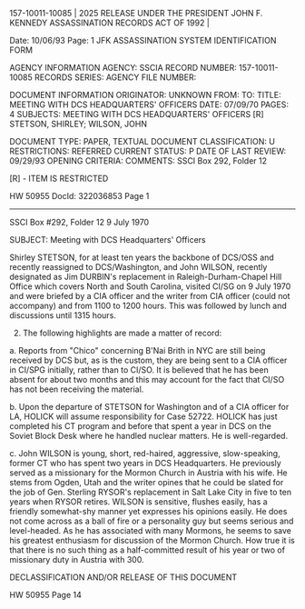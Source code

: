 157-10011-10085 | 2025 RELEASE UNDER THE PRESIDENT JOHN F. KENNEDY ASSASSINATION RECORDS ACT OF 1992 |

Date: 10/06/93
Page: 1
JFK ASSASSINATION SYSTEM
IDENTIFICATION FORM

AGENCY INFORMATION
AGENCY: SSCIA
RECORD NUMBER: 157-10011-10085
RECORDS SERIES:
AGENCY FILE NUMBER:

DOCUMENT INFORMATION
ORIGINATOR: UNKNOWN
FROM:
TO:
TITLE: MEETING WITH DCS HEADQUARTERS' OFFICERS
DATE: 07/09/70
PAGES: 4
SUBJECTS: MEETING WITH DCS HEADQUARTERS' OFFICERS [R]
STETSON, SHIRLEY; WILSON, JOHN

DOCUMENT TYPE: PAPER, TEXTUAL DOCUMENT
CLASSIFICATION: U
RESTRICTIONS: REFERRED
CURRENT STATUS: P
DATE OF LAST REVIEW: 09/29/93
OPENING CRITERIA:
COMMENTS:
SSCI Box 292, Folder 12

[R] - ITEM IS RESTRICTED

HW 50955 DocId: 322036853 Page 1

---

SSCI Box #292, Folder 12 9 July 1970

SUBJECT: Meeting with DCS Headquarters' Officers

Shirley STETSON, for at least ten years the backbone of DCS/OSS and recently reassigned to DCS/Washington, and John WILSON, recently designated as Jim DURBIN's replacement in Raleigh-Durham-Chapel Hill Office which covers North and South Carolina, visited CI/SG on 9 July 1970 and were briefed by a CIA officer and the writer from CIA officer (could not accompany) and from 1100 to 1200 hours. This was followed by lunch and discussions until 1315 hours.

2. The following highlights are made a matter of record:

a. Reports from "Chico" concerning B'Nai Brith in NYC are still being received by DCS but, as is the custom, they are being sent to a CIA officer in CI/SPG initially, rather than to CI/SO. It is believed that he has been absent for about two months and this may account for the fact that CI/SO has not been receiving the material.

b. Upon the departure of STETSON for Washington and of a CIA officer for LA, HOLICK will assume responsibility for Case 52722. HOLICK has just completed his CT program and before that spent a year in DCS on the Soviet Block Desk where he handled nuclear matters. He is well-regarded.

c. John WILSON is young, short, red-haired, aggressive, slow-speaking, former CT who has spent two years in DCS Headquarters. He previously served as a missionary for the Mormon Church in Austria with his wife. He stems from Ogden, Utah and the writer opines that he could be slated for the job of Gen. Sterling RYSOR's replacement in Salt Lake City in five to ten years when RYSOR retires. WILSON is sensitive, flushes easily, has a friendly somewhat-shy manner yet expresses his opinions easily. He does not come across as a ball of fire or a personality guy but seems serious and level-headed. As he has associated with many Mormons, he seems to save his greatest enthusiasm for discussion of the Mormon Church. How true it is that there is no such thing as a half-committed result of his year or two of missionary duty in Austria with 300.

DECLASSIFICATION AND/OR
RELEASE OF THIS DOCUMENT

HW 50955 Page 14
